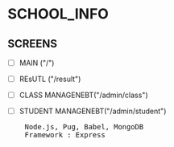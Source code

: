 # SCHOOL_INFO

## SCREENS

- [ ] MAIN ("/")
- [ ] REsUTL ("/result")

- [ ] CLASS MANAGENEBT("/admin/class")
- [ ] STUDENT MANAGENEBT("/admin/student")

<pre>
    Node.js, Pug, Babel, MongoDB
    Framework : Express
</pre>
